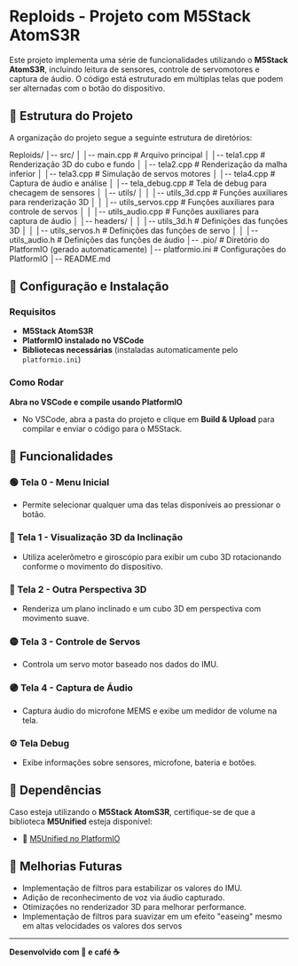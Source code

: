 # Reploids - Projeto com M5Stack AtomS3R

Este projeto implementa uma série de funcionalidades utilizando o **M5Stack AtomS3R**, incluindo leitura de sensores, controle de servomotores e captura de áudio. O código está estruturado em múltiplas telas que podem ser alternadas com o botão do dispositivo.

## 📁 Estrutura do Projeto

A organização do projeto segue a seguinte estrutura de diretórios:

Reploids/
│-- src/
│   │-- main.cpp           # Arquivo principal
│   │-- tela1.cpp          # Renderização 3D do cubo e fundo
│   │-- tela2.cpp          # Renderização da malha inferior
│   │-- tela3.cpp          # Simulação de servos motores
│   │-- tela4.cpp          # Captura de áudio e análise
│   │-- tela_debug.cpp     # Tela de debug para checagem de sensores
│   │-- utils/
│   │   │-- utils_3d.cpp   # Funções auxiliares para renderização 3D
│   │   │-- utils_servos.cpp # Funções auxiliares para controle de servos
│   │   │-- utils_audio.cpp  # Funções auxiliares para captura de áudio
│   │-- headers/
│   │   │-- utils_3d.h      # Definições das funções 3D
│   │   │-- utils_servos.h  # Definições das funções de servo
│   │   │-- utils_audio.h   # Definições das funções de áudio
│-- .pio/                  # Diretório do PlatformIO (gerado automaticamente)
│-- platformio.ini         # Configurações do PlatformIO
│-- README.md

## 🔧 Configuração e Instalação

### Requisitos

- **M5Stack AtomS3R**
- **PlatformIO instalado no VSCode**
- **Bibliotecas necessárias** (instaladas automaticamente pelo `platformio.ini`)

### Como Rodar

**Abra no VSCode e compile usando PlatformIO**
- No VSCode, abra a pasta do projeto e clique em **Build & Upload** para compilar e enviar o código para o M5Stack.

## 📜 Funcionalidades

### 🟢 Tela 0 - Menu Inicial
- Permite selecionar qualquer uma das telas disponíveis ao pressionar o botão.

### 🔵 Tela 1 - Visualização 3D da Inclinação
- Utiliza acelerômetro e giroscópio para exibir um cubo 3D rotacionando conforme o movimento do dispositivo.

### 🔴 Tela 2 - Outra Perspectiva 3D
- Renderiza um plano inclinado e um cubo 3D em perspectiva com movimento suave.

### 🟡 Tela 3 - Controle de Servos
- Controla um servo motor baseado nos dados do IMU.

### 🟣 Tela 4 - Captura de Áudio
- Captura áudio do microfone MEMS e exibe um medidor de volume na tela.

### ⚙️ Tela Debug
- Exibe informações sobre sensores, microfone, bateria e botões.

## 📌 Dependências
Caso esteja utilizando o **M5Stack AtomS3R**, certifique-se de que a biblioteca **M5Unified** esteja disponível:
- 🔗 [M5Unified no PlatformIO](https://registry.platformio.org/libraries/m5stack/M5Unified)

## 📌 Melhorias Futuras
- Implementação de filtros para estabilizar os valores do IMU.
- Adição de reconhecimento de voz via áudio capturado.
- Otimizações no renderizador 3D para melhorar performance.
- Implementação de filtros para suavizar em um efeito "easeing" mesmo em altas velocidades os valores dos servos

---

**Desenvolvido com 🤖 e café ☕**
